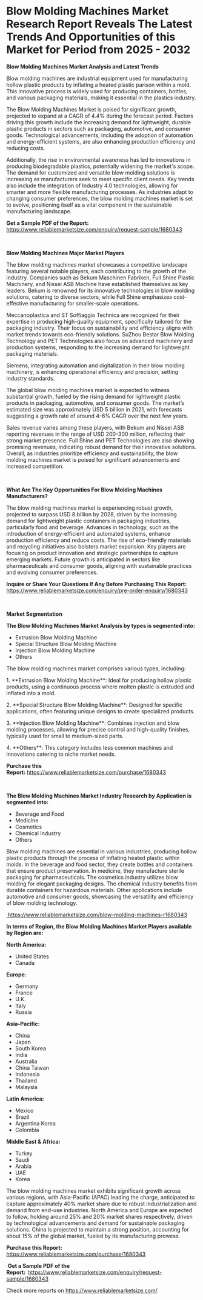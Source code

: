 <p><h1>Blow Molding Machines Market Research Report Reveals The Latest Trends And Opportunities of this Market for Period from 2025 - 2032</h1></p><p><strong>Blow Molding Machines Market Analysis and Latest Trends</strong></p>
<p><p>Blow molding machines are industrial equipment used for manufacturing hollow plastic products by inflating a heated plastic parison within a mold. This innovative process is widely used for producing containers, bottles, and various packaging materials, making it essential in the plastics industry.</p><p>The Blow Molding Machines Market is poised for significant growth, projected to expand at a CAGR of 4.4% during the forecast period. Factors driving this growth include the increasing demand for lightweight, durable plastic products in sectors such as packaging, automotive, and consumer goods. Technological advancements, including the adoption of automation and energy-efficient systems, are also enhancing production efficiency and reducing costs.</p><p>Additionally, the rise in environmental awareness has led to innovations in producing biodegradable plastics, potentially widening the market's scope. The demand for customized and versatile blow molding solutions is increasing as manufacturers seek to meet specific client needs. Key trends also include the integration of Industry 4.0 technologies, allowing for smarter and more flexible manufacturing processes. As industries adapt to changing consumer preferences, the blow molding machines market is set to evolve, positioning itself as a vital component in the sustainable manufacturing landscape.</p></p>
<p><strong>Get a Sample PDF of the Report:&nbsp;</strong> <a href="https://www.reliablemarketsize.com/enquiry/request-sample/1680343?utm_campaign=2212&utm_medium=2&utm_source=Github&utm_content=ia&utm_term=16022025&utm_id=blow-molding-machines">https://www.reliablemarketsize.com/enquiry/request-sample/1680343</a></p>
<p>&nbsp;</p>
<p><strong>Blow Molding Machines Major Market Players</strong></p>
<p><p>The blow molding machines market showcases a competitive landscape featuring several notable players, each contributing to the growth of the industry. Companies such as Bekum Maschinen Fabriken, Full Shine Plastic Machinery, and Nissei ASB Machine have established themselves as key leaders. Bekum is renowned for its innovative technologies in blow molding solutions, catering to diverse sectors, while Full Shine emphasizes cost-effective manufacturing for smaller-scale operations.</p><p>Meccanoplastica and ST Soffiaggio Technica are recognized for their expertise in producing high-quality equipment, specifically tailored for the packaging industry. Their focus on sustainability and efficiency aligns with market trends towards eco-friendly solutions. SuZhou Bestar Blow Molding Technology and PET Technologies also focus on advanced machinery and production systems, responding to the increasing demand for lightweight packaging materials.</p><p>Siemens, integrating automation and digitalization in their blow molding machinery, is enhancing operational efficiency and precision, setting industry standards. </p><p>The global blow molding machines market is expected to witness substantial growth, fueled by the rising demand for lightweight plastic products in packaging, automotive, and consumer goods. The market’s estimated size was approximately USD 5 billion in 2021, with forecasts suggesting a growth rate of around 4-6% CAGR over the next few years.</p><p>Sales revenue varies among these players, with Bekum and Nissei ASB reporting revenues in the range of USD 200-300 million, reflecting their strong market presence. Full Shine and PET Technologies are also showing promising revenues, indicating robust demand for their innovative solutions. Overall, as industries prioritize efficiency and sustainability, the blow molding machines market is poised for significant advancements and increased competition.</p></p>
<p>&nbsp;</p>
<p><strong>What Are The Key Opportunities For Blow Molding Machines Manufacturers?</strong></p>
<p><p>The blow molding machines market is experiencing robust growth, projected to surpass USD 8 billion by 2028, driven by the increasing demand for lightweight plastic containers in packaging industries, particularly food and beverage. Advances in technology, such as the introduction of energy-efficient and automated systems, enhance production efficiency and reduce costs. The rise of eco-friendly materials and recycling initiatives also bolsters market expansion. Key players are focusing on product innovation and strategic partnerships to capture emerging markets. Future growth is anticipated in sectors like pharmaceuticals and consumer goods, aligning with sustainable practices and evolving consumer preferences.</p></p>
<p><strong>Inquire or Share Your Questions If Any Before Purchasing This Report:</strong> <a href="https://www.reliablemarketsize.com/enquiry/pre-order-enquiry/1680343?utm_campaign=2212&utm_medium=2&utm_source=Github&utm_content=ia&utm_term=16022025&utm_id=blow-molding-machines">https://www.reliablemarketsize.com/enquiry/pre-order-enquiry/1680343</a></p>
<p>&nbsp;</p>
<p><strong>Market Segmentation</strong></p>
<p><strong>The Blow Molding Machines Market Analysis by types is segmented into:</strong></p>
<p><ul><li>Extrusion Blow Molding Machine</li><li>Special Structure Blow Molding Machine</li><li>Injection Blow Molding Machine</li><li>Others</li></ul></p>
<p><p>The blow molding machines market comprises various types, including:</p><p>1. **Extrusion Blow Molding Machine**: Ideal for producing hollow plastic products, using a continuous process where molten plastic is extruded and inflated into a mold.</p><p>2. **Special Structure Blow Molding Machine**: Designed for specific applications, often featuring unique designs to create specialized products.</p><p>3. **Injection Blow Molding Machine**: Combines injection and blow molding processes, allowing for precise control and high-quality finishes, typically used for small to medium-sized parts.</p><p>4. **Others**: This category includes less common machines and innovations catering to niche market needs.</p></p>
<p><strong>Purchase this Report:&nbsp;</strong><a href="https://www.reliablemarketsize.com/purchase/1680343?utm_campaign=2212&utm_medium=2&utm_source=Github&utm_content=ia&utm_term=16022025&utm_id=blow-molding-machines">https://www.reliablemarketsize.com/purchase/1680343</a></p>
<p>&nbsp;</p>
<p><strong>The Blow Molding Machines Market Industry Research by Application is segmented into:</strong></p>
<p><ul><li>Beverage and Food</li><li>Medicine</li><li>Cosmetics</li><li>Chemical Industry</li><li>Others</li></ul></p>
<p><p>Blow molding machines are essential in various industries, producing hollow plastic products through the process of inflating heated plastic within molds. In the beverage and food sector, they create bottles and containers that ensure product preservation. In medicine, they manufacture sterile packaging for pharmaceuticals. The cosmetics industry utilizes blow molding for elegant packaging designs. The chemical industry benefits from durable containers for hazardous materials. Other applications include automotive and consumer goods, showcasing the versatility and efficiency of blow molding technology.</p></p>
<p><a href="https://www.reliablemarketsize.com/blow-molding-machines-r1680343?utm_campaign=2212&utm_medium=2&utm_source=Github&utm_content=ia&utm_term=16022025&utm_id=blow-molding-machines">&nbsp;https://www.reliablemarketsize.com/blow-molding-machines-r1680343</a></p>
<p><strong>In terms of Region, the Blow Molding Machines Market Players available by Region are:</strong></p>
<p>
    <p> <strong> North America: </strong>
        <ul>
            <li>United States</li>
            <li>Canada</li>
        </ul>
        </p> 
    <p> <strong> Europe: </strong>
        <ul>
            <li>Germany</li>
            <li>France</li>
            <li>U.K.</li>
            <li>Italy</li>
            <li>Russia</li>
        </ul>
        </p> 
    <p> <strong> Asia-Pacific: </strong>
        <ul>
            <li>China</li>
            <li>Japan</li>
            <li>South Korea</li>
            <li>India</li>
            <li>Australia</li>
            <li>China Taiwan</li>
            <li>Indonesia</li>
            <li>Thailand</li>
            <li>Malaysia</li>
        </ul>
        </p> 
    <p> <strong> Latin America: </strong>
        <ul>
            <li>Mexico</li>
            <li>Brazil</li>
            <li>Argentina Korea</li>
            <li>Colombia</li>
        </ul>
        </p> 
    <p> <strong> Middle East & Africa: </strong>
        <ul>
            <li>Turkey</li>
            <li>Saudi</li>
            <li>Arabia</li>
            <li>UAE</li>
            <li>Korea</li>
        </ul>
    </p>
    </p>
<p><p>The blow molding machines market exhibits significant growth across various regions, with Asia-Pacific (APAC) leading the charge, anticipated to capture approximately 40% market share due to robust industrialization and demand from end-use industries. North America and Europe are expected to follow, holding around 25% and 20% market shares respectively, driven by technological advancements and demand for sustainable packaging solutions. China is projected to maintain a strong position, accounting for about 15% of the global market, fueled by its manufacturing prowess.</p></p>
<p><strong>Purchase this Report: </strong><a href="https://www.reliablemarketsize.com/purchase/1680343?utm_campaign=2212&utm_medium=2&utm_source=Github&utm_content=ia&utm_term=16022025&utm_id=blow-molding-machines">https://www.reliablemarketsize.com/purchase/1680343</a></p>
<p>&nbsp;<strong>Get a Sample PDF of the Report:&nbsp;&nbsp;</strong><a href="https://www.reliablemarketsize.com/enquiry/request-sample/1680343?utm_campaign=2212&utm_medium=2&utm_source=Github&utm_content=ia&utm_term=16022025&utm_id=blow-molding-machines">https://www.reliablemarketsize.com/enquiry/request-sample/1680343</a></p>
<p><strong></strong></p>
<p>Check more reports on <a href="https://www.reliablemarketsize.com/?utm_campaign=2212&utm_medium=2&utm_source=Github&utm_content=ia&utm_term=16022025&utm_id=blow-molding-machines">https://www.reliablemarketsize.com/</a></p>